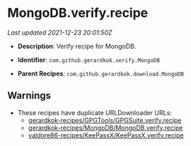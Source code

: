 # MongoDB.verify.recipe

_Last updated 2021-12-23 20:01:50Z_

- **Description**: Verify recipe for MongoDB.

- **Identifier**: `com.github.gerardkok.verify.MongoDB`

- **Parent Recipes**: `com.github.gerardkok.download.MongoDB`


## Warnings

- These recipes have duplicate URLDownloader URLs:
    - [gerardkok-recipes/GPGTools/GPGSuite.verify.recipe](/autopkg-dupe-tracker/gerardkok-recipes/GPGTools/GPGSuite.verify.recipe)
    - [gerardkok-recipes/MongoDB/MongoDB.verify.recipe](/autopkg-dupe-tracker/gerardkok-recipes/MongoDB/MongoDB.verify.recipe)
    - [valdore86-recipes/KeePassX/KeePassX.verify.recipe](/autopkg-dupe-tracker/valdore86-recipes/KeePassX/KeePassX.verify.recipe)